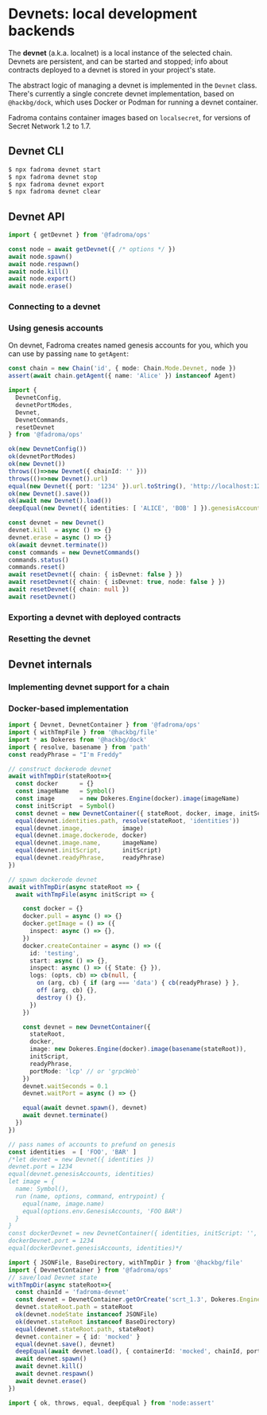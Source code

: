 # Devnets: local development backends

The **devnet** (a.k.a. localnet) is a local instance of the selected chain.
Devnets are persistent, and can be started and stopped; info about contracts
deployed to a devnet is stored in your project's state.

The abstract logic of managing a devnet is implemented in the `Devnet` class.
There's currently a single concrete devnet implementation, based on `@hackbg/dock`,
which uses Docker or Podman for running a devnet container.

Fadroma contains container images based on `localsecret`,
for versions of Secret Network 1.2 to 1.7.

## Devnet CLI

```sh
$ npx fadroma devnet start
$ npx fadroma devnet stop
$ npx fadroma devnet export
$ npx fadroma devnet clear
```

## Devnet API

```typescript
import { getDevnet } from '@fadroma/ops'

const node = await getDevnet({ /* options */ })
await node.spawn()
await node.respawn()
await node.kill()
await node.export()
await node.erase()
```

### Connecting to a devnet

### Using genesis accounts

On devnet, Fadroma creates named genesis accounts for you,
which you can use by passing `name` to `getAgent`:

```typescript
const chain = new Chain('id', { mode: Chain.Mode.Devnet, node })
assert(await chain.getAgent({ name: 'Alice' }) instanceof Agent)
```

```typescript
import {
  DevnetConfig,
  devnetPortModes,
  Devnet,
  DevnetCommands,
  resetDevnet
} from '@fadroma/ops'

ok(new DevnetConfig())
ok(devnetPortModes)
ok(new Devnet())
throws(()=>new Devnet({ chainId: '' }))
throws(()=>new Devnet().url)
equal(new Devnet({ port: '1234' }).url.toString(), 'http://localhost:1234/')
ok(new Devnet().save())
ok(await new Devnet().load())
deepEqual(new Devnet({ identities: [ 'ALICE', 'BOB' ] }).genesisAccounts, [ 'ALICE', 'BOB' ])

const devnet = new Devnet()
devnet.kill  = async () => {}
devnet.erase = async () => {}
ok(await devnet.terminate())
const commands = new DevnetCommands()
commands.status()
commands.reset()
await resetDevnet({ chain: { isDevnet: false } })
await resetDevnet({ chain: { isDevnet: true, node: false } })
await resetDevnet({ chain: null })
await resetDevnet()
```

### Exporting a devnet with deployed contracts

### Resetting the devnet

## Devnet internals

### Implementing devnet support for a chain

### Docker-based implementation

```typescript
import { Devnet, DevnetContainer } from '@fadroma/ops'
import { withTmpFile } from '@hackbg/file'
import * as Dokeres from '@hackbg/dock'
import { resolve, basename } from 'path'
const readyPhrase = "I'm Freddy"

// construct dockerode devnet
await withTmpDir(stateRoot=>{
  const docker      = {}
  const imageName   = Symbol()
  const image       = new Dokeres.Engine(docker).image(imageName)
  const initScript  = Symbol()
  const devnet = new DevnetContainer({ stateRoot, docker, image, initScript, readyPhrase })
  equal(devnet.identities.path, resolve(stateRoot, 'identities'))
  equal(devnet.image,           image)
  equal(devnet.image.dockerode, docker)
  equal(devnet.image.name,      imageName)
  equal(devnet.initScript,      initScript)
  equal(devnet.readyPhrase,     readyPhrase)
})

// spawn dockerode devnet
await withTmpDir(async stateRoot => {
  await withTmpFile(async initScript => {

    const docker = {}
    docker.pull = async () => {}
    docker.getImage = () => ({
      inspect: async () => {},
    })
    docker.createContainer = async () => ({
      id: 'testing',
      start: async () => {},
      inspect: async () => ({ State: {} }),
      logs: (opts, cb) => cb(null, {
        on (arg, cb) { if (arg === 'data') { cb(readyPhrase) } },
        off (arg, cb) {},
        destroy () {},
      })
    })

    const devnet = new DevnetContainer({
      stateRoot,
      docker,
      image: new Dokeres.Engine(docker).image(basename(stateRoot)),
      initScript,
      readyPhrase,
      portMode: 'lcp' // or 'grpcWeb'
    })
    devnet.waitSeconds = 0.1
    devnet.waitPort = async () => {}

    equal(await devnet.spawn(), devnet)
    await devnet.terminate()
  })
})

// pass names of accounts to prefund on genesis
const identities  = [ 'FOO', 'BAR' ]
/*let devnet = new Devnet({ identities })
devnet.port = 1234
equal(devnet.genesisAccounts, identities)
let image = {
  name: Symbol(),
  run (name, options, command, entrypoint) {
    equal(name, image.name)
    equal(options.env.GenesisAccounts, 'FOO BAR')
  }
}
const dockerDevnet = new DevnetContainer({ identities, initScript: '', image })
dockerDevnet.port = 1234
equal(dockerDevnet.genesisAccounts, identities)*/
```

```typescript
import { JSONFile, BaseDirectory, withTmpDir } from '@hackbg/file'
import { DevnetContainer } from '@fadroma/ops'
// save/load Devnet state
withTmpDir(async stateRoot=>{
  const chainId = 'fadroma-devnet'
  const devnet = DevnetContainer.getOrCreate('scrt_1.3', Dokeres.Engine.mock())
  devnet.stateRoot.path = stateRoot
  ok(devnet.nodeState instanceof JSONFile)
  ok(devnet.stateRoot instanceof BaseDirectory)
  equal(devnet.stateRoot.path, stateRoot)
  devnet.container = { id: 'mocked' }
  equal(devnet.save(), devnet)
  deepEqual(await devnet.load(), { containerId: 'mocked', chainId, port: devnet.port })
  await devnet.spawn()
  await devnet.kill()
  await devnet.respawn()
  await devnet.erase()
})
```

```typescript
import { ok, throws, equal, deepEqual } from 'node:assert'
```
